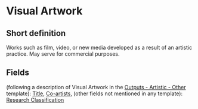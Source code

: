 # Visual Artwork
## Short definition
Works such as film, video, or new media developed as a result of an artistic practice.  May serve for commercial purposes.
## Fields
(following a description of Visual Artwork in the [Outputs - Artistic - Other](../Templates/Outputs%20-%20Artistic%20-%20Other.md) template):
[Title](../Object-Fields/Visual%20Artwork/Title.md),
[Co-artists](../Object-Fields/Visual%20Artwork/Co-artists.md),
(other fields not mentioned in any template):
[Research Classification](../Object-Fields/Visual%20Artwork/Research%20Classification.md)
